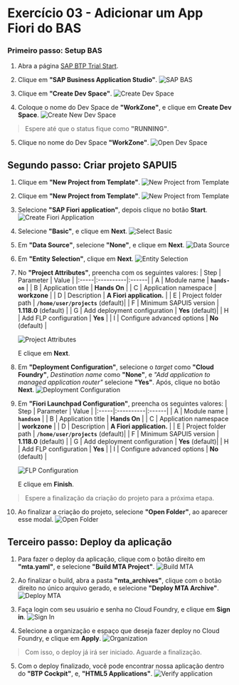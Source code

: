 # Exercício 03 - Adicionar um App Fiori do BAS

### Primeiro passo: Setup BAS

1. Abra a página [SAP BTP Trial Start](https://account.hanatrial.ondemand.com/trial/#/home/trial).

2. Clique em **"SAP Business Application Studio"**.
  ![SAP BAS](images/img01.png)

3. Clique em **"Create Dev Space"**.
  ![Create Dev Space](images/img02.png)

4. Coloque o nome do Dev Space de **"WorkZone"**, e clique em **Create Dev Space**.
  ![Create New Dev Space](images/img03.png)
  > Espere até que o status fique como **"RUNNING"**.

5. Clique no nome do Dev Space **"WorkZone"**.
  ![Open Dev Space](images/img04.png)

## Segundo passo: Criar projeto SAPUI5

1. Clique em **"New Project from Template"**.
  ![New Project from Template](images/img05.png)

2. Clique em **"New Project from Template"**.
  ![New Project from Template](images/img05.png)

3. Selecione **"SAP Fiori application"**, depois clique no botão **Start**.
  ![Create Fiori Application](images/img06.png)

4. Selecione **"Basic"**, e clique em **Next**.
  ![Select Basic](images/img07.png)

5. Em **"Data Source"**, selecione **"None"**, e clique em **Next**.
  ![Data Source](images/img08.png)

6. Em **"Entity Selection"**, clique em **Next**.
  ![Entity Selection](images/img09.png)

7. No **"Project Attributes"**, preencha com os seguintes valores:
    | Step | Parameter | Value |
    |:-----|:----------|:------|
    | A | Module name | **`hands-on`** |
    | B | Application title | **Hands On** |
    | C | Application namespace | **workzone** |
    | D | Description | **A Fiori application.** |
    | E | Project folder path | **`/home/user/projects`** (default)|
    | F | Minimum SAPUI5 version | **1.118.0** (default) |
    | G | Add deployment configuration | **Yes** (default)|
    | H | Add FLP configuration | **Yes** |
    | I | Configure advanced options | **No** (default) |

    ![Project Attributes](images/img10.png)

    E clique em **Next**.

8. Em **"Deployment Configuration"**, selecione o *target* como **"Cloud Foundry"**, *Destination name* como **"None"**, e *"Add application to managed application router"* selecione **"Yes"**. Após, clique no botão **Next**.
  ![Deployment Configuration](images/img11.png)

9. Em **"Fiori Launchpad Configuration"**, preencha os seguintes valores:
    | Step | Parameter | Value |
    |:-----|:----------|:------|
    | A | Module name | **`handson`** |
    | B | Application title | **Hands On** |
    | C | Application namespace | **workzone** |
    | D | Description | **A Fiori application.** |
    | E | Project folder path | **`/home/user/projects`** (default)|
    | F | Minimum SAPUI5 version | **1.118.0** (default) |
    | G | Add deployment configuration | **Yes** (default)|
    | H | Add FLP configuration | **Yes** |
    | I | Configure advanced options | **No** (default) |

    ![FLP Configuration](images/img12.png)

    E clique em **Finish**.

> Espere a finalização da criação do projeto para a próxima etapa.

10. Ao finalizar a criação do projeto, selecione **"Open Folder"**, ao aparecer esse modal.
  ![Open Folder](images/img13.png)

## Terceiro passo: Deploy da aplicação

1. Para fazer o deploy da aplicação, clique com o botão direito em **"mta.yaml"**, e selecione **"Build MTA Project"**.
  ![Build MTA](images/img14.png)

2. Ao finalizar o build, abra a pasta **"mta_archives"**, clique com o botão direito no único arquivo gerado, e selecione **"Deploy MTA Archive"**.
  ![Deploy MTA](images/img15.png)

3. Faça login com seu usuário e senha no Cloud Foundry, e clique em **Sign in**.
  ![Sign In](images/img16.png)

4. Selecione a organização e espaço que deseja fazer deploy no Cloud Foundry, e clique em **Apply**.
  ![Organization](images/img17.png)

> Com isso, o deploy já irá ser iniciado. Aguarde a finalização.

5. Com o deploy finalizado, você pode encontrar nossa aplicação dentro do **"BTP Cockpit"**, e, **"HTML5 Applications"**.
  ![Verify application](images/img18.png)  